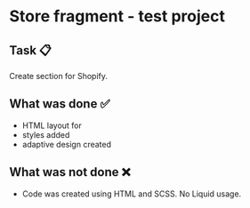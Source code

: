 # Store fragment - test project

## Task 📋
Create section for Shopify.

## What was done ✅

- HTML layout for
- styles added
- adaptive design created

## What was not done ❌

- Code was created using HTML and SCSS. No Liquid usage.
